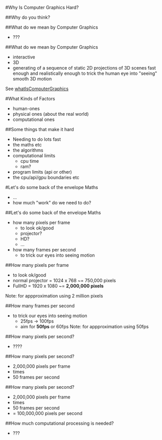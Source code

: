 #Why Is Computer Graphics Hard?

##Why do you think?

##What do we mean by Computer Graphics

- ???

##What do we mean by Computer Graphics

- interactive
- 3D
- generating of a sequence of static 2D projections of 3D scenes fast enough and realistically enough to trick the human eye into "seeing" smooth 3D motion

See [whatIsComputerGraphics](whatIsComputerGraphics.html)

#What Kinds of Factors

- human-ones
- physical ones (about the real world)
- computational ones

##Some things that make it hard

- Needing to do lots fast
- the maths etc
- the algorithms
- computational limits
    - cpu time
    - ram?
- program limits (api or other)
- the cpu/api/gpu boundaries etc

#Let's do some back of the envelope Maths

- ...
- how much "work" do we need to do?

##Let's do some back of the envelope Maths

- how many pixels per frame
    - to look ok/good
    - projector?
    - HD?
    - ...
- how many frames per second
    - to trick our eyes into seeing motion

##How many pixels per frame

- to look ok/good
- normal projector = 1024 x 768 ~= 750,000 pixels
- FullHD = 1920 x 1080 ~= **2,000,000 pixels**

Note: for appproximation using 2 million pixels

##How many frames per second

- to trick our eyes into seeing motion
    - 25fps -> 100fps
    - aim for **50fps** or 60fps
 Note: for appproximation using 50fps

##How many pixels per second?

- ????

##How many pixels per second?

- 2,000,000 pixels per frame
- times
- 50 frames per second

##How many pixels per second?

- 2,000,000 pixels per frame
- times
- 50 frames per second
- = 100,000,000 pixels per second

##How much computational processing is needed?

- ???


